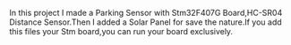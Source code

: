 In this project I made a Parking Sensor with Stm32F407G Board,HC-SR04 Distance Sensor.Then I added a Solar Panel for save the nature.If you add this files your Stm board,you can run your board exclusively.
